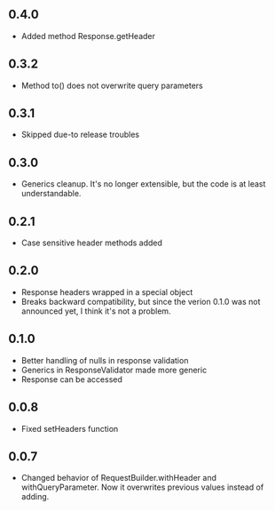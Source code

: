 ## 0.4.0
* Added method Response.getHeader

## 0.3.2
* Method to() does not overwrite query parameters

## 0.3.1
* Skipped due-to release troubles

## 0.3.0
* Generics cleanup. It's no longer extensible, but the code is at least understandable.

## 0.2.1
* Case sensitive header methods added

## 0.2.0
* Response headers wrapped in a special object
* Breaks backward compatibility, but since the verion 0.1.0 was not announced yet, I think it's not a problem.

## 0.1.0
* Better handling of nulls in response validation
* Generics in ResponseValidator made more generic
* Response can be accessed

## 0.0.8
* Fixed setHeaders function

## 0.0.7
* Changed behavior of RequestBuilder.withHeader and withQueryParameter. Now it overwrites previous values instead of adding.
